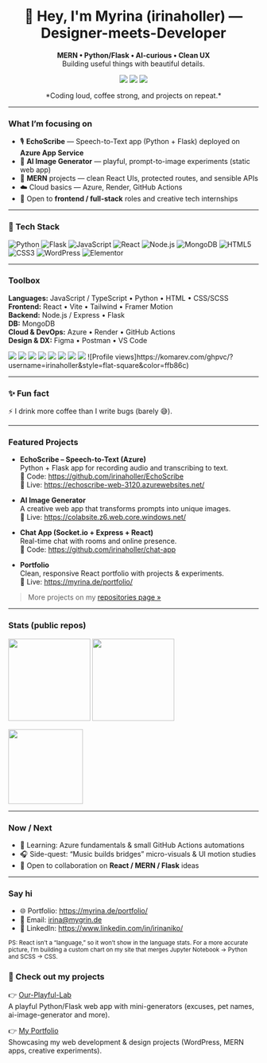 <!-- Hero -->
<h1 align="center">🤘 Hey, I'm Myrina (irinaholler) — Designer-meets-Developer</h1>
<p align="center">
  <strong>MERN • Python/Flask • AI-curious • Clean UX</strong><br/>
  Building useful things with beautiful details.
</p>

<p align="center">
  <a href="https://myrina.de/portfolio/"><img src="https://img.shields.io/badge/Portfolio-myrina.de-ff4db8?style=for-the-badge" /></a>
  <a href="https://github.com/irinaholler?tab=repositories"><img src="https://img.shields.io/badge/Repos-@irinaholler-00d1ff?style=for-the-badge" /></a>
  <img src="https://komarev.com/ghpvc/?username=irinaholler&style=for-the-badge&color=grey" />
</p>

<p align="center">*Coding loud, coffee strong, and projects on repeat.*</p>

---

### What I’m focusing on
- 🎙️ **EchoScribe** — Speech-to-Text app (Python + Flask) deployed on **Azure App Service**
- 🧪 **AI Image Generator** — playful, prompt-to-image experiments (static web app)
- 🧩 **MERN** projects — clean React UIs, protected routes, and sensible APIs
- ☁️ Cloud basics — Azure, Render, GitHub Actions
- 💼 Open to **frontend / full-stack** roles and creative tech internships

---

### 🚀 Tech Stack

<!-- Core -->
![Python](https://img.shields.io/badge/Python-3776AB?logo=python&logoColor=white)
![Flask](https://img.shields.io/badge/Flask-000000?logo=flask&logoColor=white)
![JavaScript](https://img.shields.io/badge/JavaScript-F7DF1E?logo=javascript&logoColor=black)
![React](https://img.shields.io/badge/React-20232A?logo=react&logoColor=61DAFB)
![Node.js](https://img.shields.io/badge/Node.js-43853D?logo=node-dot-js&logoColor=white)
![MongoDB](https://img.shields.io/badge/MongoDB-4EA94B?logo=mongodb&logoColor=white)
![HTML5](https://img.shields.io/badge/HTML5-E34F26?logo=html5&logoColor=white)
![CSS3](https://img.shields.io/badge/CSS3-1572B6?logo=css3&logoColor=white)
![WordPress](https://img.shields.io/badge/WordPress-21759B?logo=wordpress&logoColor=white)
![Elementor](https://img.shields.io/badge/Elementor-92003B?logo=elementor&logoColor=white)

---

### Toolbox
**Languages:** JavaScript / TypeScript • Python • HTML • CSS/SCSS  
**Frontend:** React • Vite • Tailwind • Framer Motion  
**Backend:** Node.js / Express • Flask  
**DB:** MongoDB  
**Cloud & DevOps:** Azure • Render • GitHub Actions  
**Design & DX:** Figma • Postman • VS Code

<p>
  <img src="https://img.shields.io/badge/JavaScript-161b22?logo=javascript&logoColor=f7df1e&style=flat" />
  <img src="https://img.shields.io/badge/TypeScript-161b22?logo=typescript&logoColor=2f74c0&style=flat" />
  <img src="https://img.shields.io/badge/Python-161b22?logo=python&logoColor=ffd343&style=flat" />
  <img src="https://img.shields.io/badge/React-161b22?logo=react&logoColor=61dafb&style=flat" />
  <img src="https://img.shields.io/badge/Flask-161b22?logo=flask&logoColor=white&style=flat" />
  <img src="https://img.shields.io/badge/MongoDB-161b22?logo=mongodb&logoColor=4caf50&style=flat" />
  <img src="https://img.shields.io/badge/Tailwind-161b22?logo=tailwindcss&logoColor=38bdf8&style=flat" />
  <img src="https://img.shields.io/badge/Azure-161b22?logo=microsoftazure&logoColor=0089d6&style=flat" />
  ![Profile views]https://komarev.com/ghpvc/?username=irinaholler&style=flat-square&color=ffb86c)
</p>

---

### ✨ Fun fact
⚡ I drink more coffee than I write bugs (barely 😅).  

---

### Featured Projects
- **EchoScribe – Speech-to-Text (Azure)**  
  Python + Flask app for recording audio and transcribing to text.  
  🔗 Code: https://github.com/irinaholler/EchoScribe  
  🔴 Live: https://echoscribe-web-3120.azurewebsites.net/

- **AI Image Generator**  
  A creative web app that transforms prompts into unique images.  
  🔴 Live: https://colabsite.z6.web.core.windows.net/

- **Chat App (Socket.io + Express + React)**  
  Real-time chat with rooms and online presence.  
  🔗 Code: https://github.com/irinaholler/chat-app

- **Portfolio**  
  Clean, responsive React portfolio with projects & experiments.  
  🔴 Live: https://myrina.de/portfolio/

> More projects on my [repositories page »](https://github.com/irinaholler?tab=repositories)

---

### Stats (public repos)
<p>
  <img height="165" src="https://github-readme-stats.vercel.app/api?username=irinaholler&show_icons=true&theme=radical&hide_border=true" />
  <img height="165" src="https://streak-stats.demolab.com?user=irinaholler&theme=radical&hide_border=true" />
</p>

<!-- Note: “Top languages” is bytes per language in public repos (not time spent). 
     Hidden: Jupyter Notebook & SCSS to better reflect actual usage. -->
<p>
  <img height="150" src="https://github-readme-stats.vercel.app/api/top-langs/?username=irinaholler&layout=compact&theme=radical&hide_border=true&hide=Jupyter%20Notebook,SCSS" />
</p>

---

### Now / Next
- 📘 Learning: Azure fundamentals & small GitHub Actions automations  
- 🎧 Side-quest: “Music builds bridges” micro-visuals & UI motion studies  
- 🤝 Open to collaboration on **React / MERN / Flask** ideas

---

### Say hi
- 🌐 Portfolio: https://myrina.de/portfolio/  
- 💌 Email: irina@mygrin.de  
- 💼 LinkedIn: https://www.linkedin.com/in/irinaniko/

<sub>PS: React isn’t a “language,” so it won’t show in the language stats. 
For a more accurate picture, I’m building a custom chart on my site that merges 
Jupyter Notebook → Python and SCSS → CSS.</sub>

### 📌 Check out my projects

👉 [Our-Playful-Lab](https://github.com/irinaholler/Our-Playful-Lab)  
A playful Python/Flask web app with mini-generators (excuses, pet names, ai-image-generator and more).  

👉 [My Portfolio](https://myrina.de/portfolio/)  
Showcasing my web development & design projects (WordPress, MERN apps, creative experiments).

